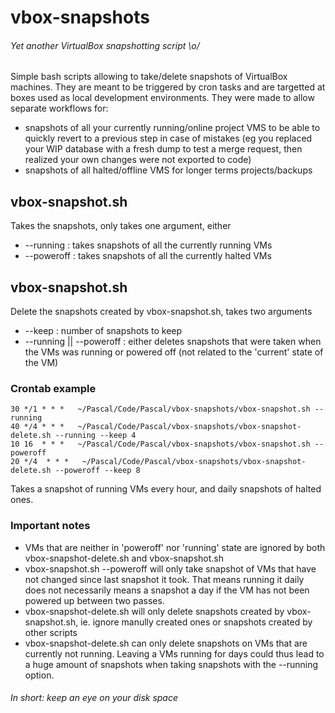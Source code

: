 # vbox-snapshots
###### Yet another VirtualBox snapshotting script \o/
Simple bash scripts allowing to take/delete snapshots of VirtualBox machines. They are meant to be triggered by cron tasks and are targetted at boxes used as local development environments.
They were made to allow separate workflows for:
- snapshots of all your currently running/online project VMS to be able to quickly revert to a previous step in case of mistakes (eg you replaced your WIP database with a fresh dump to test a merge request, then realized your own changes were not exported to code)
- snapshots of all halted/offline VMS for longer terms projects/backups

## vbox-snapshot.sh
Takes the snapshots, only takes one argument, either
*  --running : takes snapshots of all the currently running VMs
*  --poweroff : takes snapshots of all the currently halted VMs
  
## vbox-snapshot.sh
Delete the snapshots created by vbox-snapshot.sh, takes two arguments
*  --keep <number> : number of snapshots to keep
*  --running || --poweroff : either deletes snapshots that were taken when the VMs was running or powered off (not related to the 'current' state of the VM)

### Crontab example
```
30 */1 * * *   ~/Pascal/Code/Pascal/vbox-snapshots/vbox-snapshot.sh --running
40 */4 * * *   ~/Pascal/Code/Pascal/vbox-snapshots/vbox-snapshot-delete.sh --running --keep 4
10 16  * * *   ~/Pascal/Code/Pascal/vbox-snapshots/vbox-snapshot.sh --poweroff
20 */4  * * *   ~/Pascal/Code/Pascal/vbox-snapshots/vbox-snapshot-delete.sh --poweroff --keep 8
```
Takes a snapshot of running VMs every hour, and daily snapshots of halted ones.

### Important notes
- VMs that are neither in 'poweroff' nor 'running' state are ignored by both vbox-snapshot-delete.sh and vbox-snapshot.sh
- vbox-snapshot.sh --poweroff will only take snapshot of VMs that have not changed since last snapshot it took. That means running it daily does not necessarily means a snapshot a day if the VM has not been powered up between two passes.
- vbox-snapshot-delete.sh will only delete snapshots created by vbox-snapshot.sh, ie. ignore manully created ones or snapshots created by other scripts
- vbox-snapshot-delete.sh can only delete snapshots on VMs that are currently not running. Leaving a VMs running for days could thus lead to a huge amount of snapshots when taking snapshots with the --running option.

###### In short: keep an eye on your disk space

